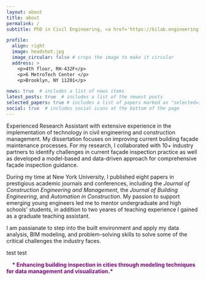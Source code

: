 ```yaml
---
layout: about
title: about
permalink: /
subtitle: PhD in Civil Engineering, <a href='https://bilab.engineering.nyu.edu/'>New York University Building Informatics and Visualization Lab</a>. 

profile: 
  align: right
  image: headshot.jpg
  image_circular: false # crops the image to make it circular
  address: >
    <p>4th floor, RH-432F</p>
    <p>6 MetroTech Center </p>
    <p>Brooklyn, NY 11201</p>

news: true  # includes a list of news items
latest_posts: true  # includes a list of the newest posts
selected_papers: true # includes a list of papers marked as "selected={true}"
social: true  # includes social icons at the bottom of the page
---
```


Experienced Research Assistant with extensive experience in the implementation of technology in civil engineering and construction management. My dissertation focuses on improving current building façade maintenance processes. For my research, I collaborated with 10+ industry partners to identify challenges in current façade inspection practice as well as developed a model-based and data-driven approach for comprehensive façade inspection guidance.

During my time at New York University, I published eight papers in prestigious academic journals and conferences, including the *Journal of Construction Engineering and Management*, the *Journal of Building Engineering*, and *Automation in Construction*. My passion to support emerging young engineers led me to mentor undergraduate and high schools' students, in addition to two yeares of teaching experience I gained as a graduate teaching assistant.

I am passianate to step into the built environment and apply my data analysis, BIM modeling, and problem-solving skills to solve some of the critical challenges the industry faces. 

test test

<blockqoute>
  <span style="color: purple; font-weight:bold; padding: 15px;"> * Enhancing building inspection in cities through modeling techniques for data management and visualization.* </span>
<blockqoute>